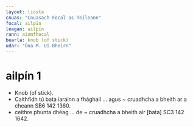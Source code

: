 ```yaml
---
layout: liosta
cnuas: "Cnuasach Focal as Teileann"
focal: ailpín
leagan: ailpín
rann: ainmfhocal
bearla: knob (of stick)
udar: "Úna M. Uí Bheirn"
---
```


# ailpín 1

* Knob (of stick).
* Caithfidh tú bata iarainn a fhághail … agus
~ cruadhcha a bheith ar a cheann SB6 142 1360.
* ceithre phunta dhéag … de ~ cruadhcha a bheith
air [bata] SC3 142 1642.
